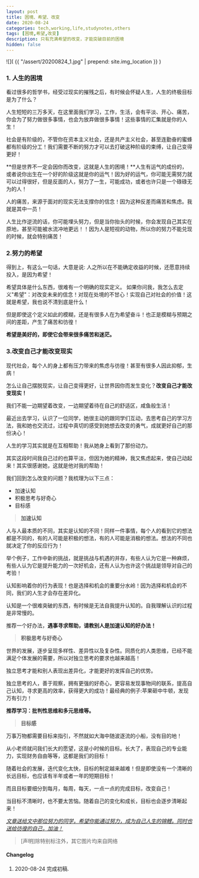 ```yaml
---
layout: post
title: 困境、希望、改变
date: 2020-08-24
categories: tech,working,life,studynotes,others
tags: [困境,希望,改变]
description: 只有充满希望的改变，才能突破目前的困境
hidden: false
---
```


![](  {{ "/assert/20200824_1.jpg" | prepend: site.img_location }}  )

### 1. 人生的困境

看过很多的哲学书，经受过现实的摧残之后，有时候会怀疑人生，人生的终极目标是为了什么？

人生短短的三万多天，在这里面我们学习，工作，生活，会有平淡、开心、痛苦，你会为了努力做很多事情，也会为放弃做很多事情！这些事情的汇集就是你的人生！

社会是有阶级的，不管你在资本主义社会，还是共产主义社会，甚至连勤奋的蜜蜂都有阶级的分工！我们需要不断的努力才可以去打破这种阶级的束缚，让自己变得更好！

**但是世界不一定会因你而改变，这就是人生的困境！**人生有运气的成份的，或者说你出生在一个好的阶级这就是你的运气！因为好的运气，你可能无需努力就可以过得很好，但是反面的人，努力了一生，可能成功，或者也许只是一个碌碌无为的人！

人的痛苦，来源于面对的现实无法支撑你的信念！因为这种反差而痛苦和焦虑。我就是其中一员！

人生比作逆流的话，你可能埋头努力，但是当你抬头的时候，你会发现自己其实在原地，甚至可能被水流冲地更远！！因为人是短视的动物，所以你的努力不能兑现的时候，就会特别痛苦！

### 2.努力的希望

得到上，有这么一句话，大意是说: 人之所以在不能确定收益的时候，还愿意持续投入，是因为希望！

希望具体是什么东西，很难有一个明确的现实定义。
如果你问我，我怎么去定义"希望"：对改变未来的信念！对现在处境的不甘心！实现自己对社会的价值！这就是希望，我也说不清到底是什么！

但是即使这个定义如此的模糊，还是有很多人在为希望奋斗！也正是模糊与预期之间的差距，产生了痛苦和彷徨！

**希望是美好的，即使它会带来很多痛苦和迷茫。**


### 3.改变自己才能改变现实

现代社会，每个人的身上都有压力带来的焦虑与彷徨！甚至有很多人因此抑郁，生病！

怎么让自己摆脱现实，让自己变得更好，让世界因你而发生变化？**改变自己才能改变现实！**

我们不能一边期望着改变，一边期望着待在自己的舒适区，咸鱼般生活！

最近出去学习，认识了一位同学，她很主动的跟同学们互动，去思考自己的学习方法，我和她也交流过，过程中真切的感受到她想去改变的勇气，成就更好自己的那份决心！

人生的学习其实就是在互相帮助！我从她身上看到了那份动力。

其实这段时间我自己过的也算平淡，但因为她的精神，我又焦虑起来，使自己动起来！其实很感谢她，这就是他对我的帮助！

我们回到怎么改变的问题？我梳理为以下三点：

* 加速认知
* 积极思考与好奇心
* 目标感

>  **加速认知**

人与人最本质的不同，其实是认知的不同！同样一件事情，每个人的看到它的想法都是不同的，有的人可能是积极的想法，有的人可能是消极的想法。想法的不同也就决定了你的反应行为！

举个例子，工作中新的挑战，就是挑战与机遇的并存，有些人认为它是一种麻烦，有些人认为它是提升能力的一次好机会，还有人认为也许这个挑战是领导对自己的考验！

认知影响着你的行为表现！也是选择和机会的重要分水岭！因为选择和机会的不同，我们的人生才会存在差异化。

认知是一个很难突破的东西，有时候是无法自我提升认知的。自我理解认识的过程是非常慢的。

推荐一个好办法，**遇事寻求帮助，请教别人是加速认知的好办法！**

>**积极思考与好奇心**

世界的发展，逐步呈现多样性、差异性以及复杂性。同质化的人类思维，已经不能满足个体发展的需要，所以对独立思考的要求也越来越高！

独立思考才能和别人表现出差异化，才能更好的发挥自己的优势。

独立思考的人，善于观察，拥有更强的好奇心，更容易发现事物间的联系，提高自己认知，寻求更高的效率，获得更大的成功！最经典的例子:苹果砸中牛顿，发现万有引力！

**推荐学习：批判性思维和多元思维等。**

> **目标感**

万事万物都需要目标来指引，不然就如大海中随波逐流的小船，没有目的地！

从小老师就问我们长大的愿望，这是小时候的目标。长大了，表现自己的专业能力，实现财务自由等等，这都是我们的目标！

随着社会的发展，迭代变化太快，目标的制定越来越难！但是即使没有一个清晰的长远目标，也应该有半年或者一年的短期目标！

而且目标要细分到每月，每周，每天，一点一点的完成目标，改变自己！

当目标不清晰时，也不要太苦恼。随着自己的变化和成长，目标也会逐步清晰起来！



*<u>文章送给文中那位努力的同学，希望你能通过努力，成为自己人生的锦鲤。同时也送给彷徨的自己，加油！</u>*


> [声明]除特别标注外，其它图片均来自网络

#### Changelog
1. 2020-08-24  完成初稿.

